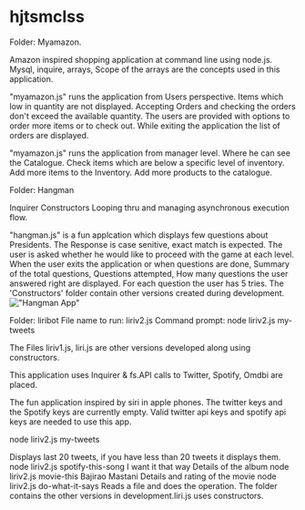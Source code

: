 # hjtsmclss

Folder: Myamazon.

Amazon inspired shopping application at command line using node.js.
Mysql, inquire, arrays, Scope of the arrays are the concepts used in this application.

"myamazon.js" runs the application from Users perspective. Items which low in quantity are not displayed. Accepting Orders and checking the orders don't exceed the available quantity. The users are provided with options to order more items or to check out. While exiting the application the list of orders are displayed.

"myamazon.js" runs the application from manager level. Where he can see the Catalogue. Check items which are below a specific level of inventory. Add more items to the Inventory. Add more products to the catalogue.


Folder: Hangman

Inquirer
Constructors
Looping thru and managing asynchronous execution flow.

"hangman.js" is a fun applcation which displays few questions about Presidents.
The Response is case senitive, exact match is expected. 
The user is asked whether he would like to proceed with the game at each level. When the user exits the application or when questions are done, Summary of the total questions, Questions attempted, How many questions the user answered right are displayed. For each question the user has 5 tries. The 'Constructors' folder contain other versions created during development.
!["Hangman App"](link)


Folder: liribot
File name to run: liriv2.js
Command prompt: node liriv2.js my-tweets

The Files liriv1.js, liri.js are other versions developed along using constructors.

This application uses Inquirer & fs.API calls to Twitter, Spotify, Omdbi are placed. 

The fun application inspired by siri in apple phones. The twitter keys and the Spotify keys are currently empty. Valid twitter api keys and spotify api keys are needed to use this app. 

node liriv2.js my-tweets

Displays last 20 tweets, if you have less than 20 tweets it displays them. 
node liriv2.js spotify-this-song I want it that way
Details of the album
node liriv2.js movie-this Bajirao Mastani
Details and rating of the movie
node liriv2.js do-what-it-says
Reads a file and does the operation.
The folder contains the other versions in development.liri.js uses constructors.


